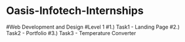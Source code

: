 # Oasis-Infotech-Internships
#Web Development and Design
#Level 1
#1.) Task1 - Landing Page
#2.) Task2 - Portfolio
#3.) Task3 - Temperature Converter
